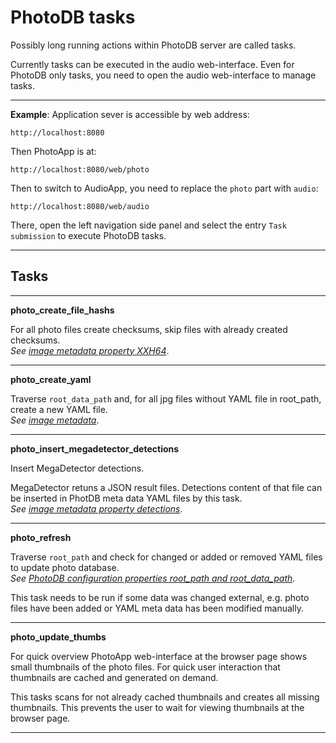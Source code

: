 # PhotoDB tasks

Possibly long running actions within PhotoDB server are called tasks.

Currently tasks can be executed in the audio web-interface. Even for PhotoDB only tasks, you need to open the audio web-interface to manage tasks.

---

**Example**: Application sever is accessible by web address:
```text
http://localhost:8080
```
Then PhotoApp is at:
```text
http://localhost:8080/web/photo
```

Then to switch to AudioApp, you need to replace the `photo` part with `audio`:
```text
http://localhost:8080/web/audio
```
There, open the left navigation side panel and select the entry `Task submission` to execute PhotoDB tasks.

---

## Tasks

---

**photo_create_file_hashs**

For all photo files create checksums, skip files with already created checksums.  
*See [image metadata property XXH64](image_metadata.md)*. 

---

**photo_create_yaml**

Traverse `root_data_path` and, for all jpg files without YAML file in root_path, create a new YAML file.  
*See [image metadata](image_metadata.md)*.

---

**photo_insert_megadetector_detections**

Insert MegaDetector detections.

MegaDetector retuns a JSON result files. Detections content of that file can be inserted in PhotDB meta data YAML files by this task.  
*See [image metadata property detections](image_metadata.md)*.

---

**photo_refresh**

Traverse `root_path` and check for changed or added or removed YAML files to update photo database.  
*See [PhotoDB configuration properties root_path and root_data_path](config_photodb.md)*.

This task needs to be run if some data was changed external, e.g. photo files have been added or YAML meta data has been modified manually.

---

**photo_update_thumbs**

For quick overview PhotoApp web-interface at the browser page shows small thumbnails of the photo files. For quick user interaction that thumbnails are cached and generated on demand.

This tasks scans for not already cached thumbnails and creates all missing thumbnails. This prevents the user to wait for viewing thumbnails at the browser page.

---